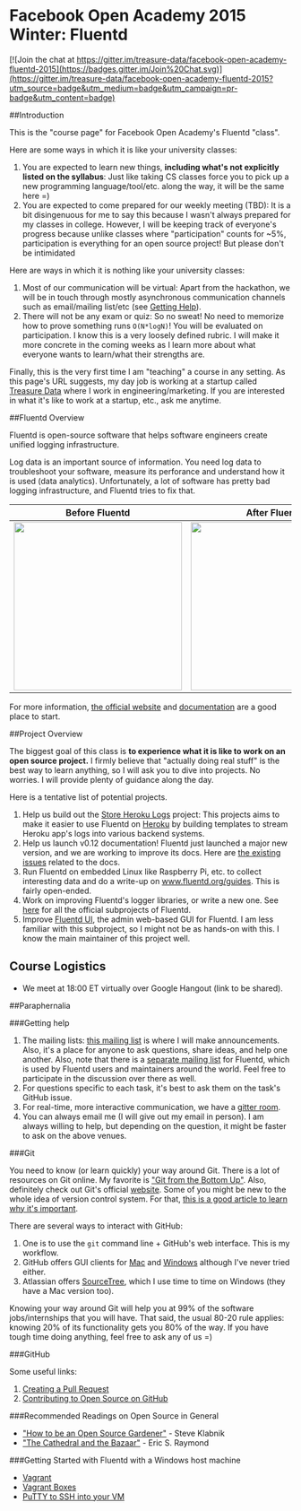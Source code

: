 # Facebook Open Academy 2015 Winter: Fluentd

[![Join the chat at https://gitter.im/treasure-data/facebook-open-academy-fluentd-2015](https://badges.gitter.im/Join%20Chat.svg)](https://gitter.im/treasure-data/facebook-open-academy-fluentd-2015?utm_source=badge&utm_medium=badge&utm_campaign=pr-badge&utm_content=badge)

##Introduction

This is the "course page" for Facebook Open Academy's Fluentd "class".

Here are some ways in which it is like your university classes:

1. You are expected to learn new things, **including what's not explicitly listed on the syllabus**: Just like taking CS classes force you to pick up a new programming language/tool/etc. along the way, it will be the same here =)
2. You are expected to come prepared for our weekly meeting (TBD): It is a bit disingenuous for me to say this because I wasn't always prepared for my classes in college. However, I will be keeping track of everyone's progress because unlike classes where "participation" counts for ~5%, participation is everything for an open source project! But please don't be intimidated

Here are ways in which it is nothing like your university classes:

1. Most of our communication will be virtual: Apart from the hackathon, we will be in touch through mostly asynchronous communication channels such as email/mailing list/etc (see [Getting Help](#getting-help)).
2. There will not be any exam or quiz: So no sweat! No need to memorize how to prove something runs `O(N*logN)`! You will be evaluated on participation. I know this is a very loosely defined rubric. I will make it more concrete in the coming weeks as I learn more about what everyone wants to learn/what their strengths are.

Finally, this is the very first time I am "teaching" a course in any setting. As this page's URL suggests, my day job is working at a startup called [Treasure Data](http://www.treasuredata.com) where I work in engineering/marketing. If you are interested in what it's like to work at a startup, etc., ask me anytime.

##Fluentd Overview

Fluentd is open-source software that helps software engineers create unified logging infrastructure.

Log data is an important source of information. You need log data to troubleshoot your software, measure its perforance and understand how it is used (data analytics). Unfortunately, a lot of software has pretty bad logging infrastructure, and Fluentd tries to fix that.

Before Fluentd | After Fluentd
---------------|--------------
<img width="300px" src="http://www.fluentd.org/images/fluentd-before.png"> | <img width="300px" src="http://docs.fluentd.org/images/fluentd-architecture.png">

For more information, [the official website](https://www.fluentd.org) and [documentation](https://docs.fluentd.org) are a good place to start.

##Project Overview

The biggest goal of this class is **to experience what it is like to work on an open source project.** I firmly believe that "actually doing real stuff" is the best way to learn anything, so I will ask you to dive into projects. No worries. I will provide plenty of guidance along the day.

Here is a tentative list of potential projects.

1. Help us build out the [Store Heroku Logs](http://www.storeherokulogs.org) project: This projects aims to make it easier to use Fluentd on [Heroku](http://www.heroku.com) by building templates to stream Heroku app's logs into various backend systems.
2. Help us launch v0.12 documentation! Fluentd just launched a major new version, and we are working to improve its docs. Here are [the existing issues](https://github.com/fluent/fluentd-docs/labels/v0.12) related to the docs.
3. Run Fluentd on embedded Linux like Raspberry Pi, etc. to collect interesting data and do a write-up on www.fluentd.org/guides. This is fairly open-ended.
4. Work on improving Fluentd's logger libraries, or write a new one. See [here](https://github.com/fluent/) for all the official subprojects of Fluentd.
5. Improve [Fluentd UI](https://github.com/fluent/fluentd-ui), the admin web-based GUI for Fluentd. I am less familiar with this subproject, so I might not be as hands-on with this. I know the main maintainer of this project well.

## Course Logistics

- We meet at 18:00 ET virtually over Google Hangout (link to be shared).

##Paraphernalia

###Getting help

1. The mailing lists: [this mailing list](https://groups.google.com/forum/?hl=en#!forum/fluentd-foa-2015) is where I will make announcements. Also, it's a place for anyone to ask questions, share ideas, and help one another. Also, note that there is a [separate mailing list](https://groups.google.com/forum/?hl=en#!forum/fluentd) for Fluentd, which is used by Fluentd users and maintainers around the world. Feel free to participate in the discussion over there as well.
2. For questions specific to each task, it's best to ask them on the task's GitHub issue.
3. For real-time, more interactive communication, we have a [gitter room](https://gitter.im/treasure-data/facebook-open-academy-fluentd-2015?utm_source=badge&utm_medium=badge&utm_campaign=pr-badge&utm_content=badge).
4. You can always email me (I will give out my email in person). I am always willing to help, but depending on the question, it might be faster to ask on the above venues.

###Git

You need to know (or learn quickly) your way around Git. There is a lot of resources on Git online. My favorite is ["Git from the Bottom Up"](https://jwiegley.github.io/git-from-the-bottom-up/). Also, definitely check out Git's official [website](http://www.git-scm.com). Some of you might be new to the whole idea of version control system. For that, [this is a good article to learn why it's important](http://git-scm.com/book/en/v2/Getting-Started-About-Version-Control).


There are several ways to interact with GitHub:

1. One is to use the `git` command line + GitHub's web interface. This is my workflow.
2. GitHub offers GUI clients for [Mac](https://mac.github.com) and [Windows](https://windows.github.com) although I've never tried either.
3. Atlassian offers [SourceTree](https://www.atlassian.com/software/sourcetree/overview), which I use time to time on Windows (they have a Mac version too).

Knowing your way around Git will help you at 99% of the software jobs/internships that you will have. That said, the usual 80-20 rule applies: knowing 20% of its functionality gets you 80% of the way. If you have tough time doing anything, feel free to ask any of us =)

###GitHub

Some useful links:

1. [Creating a Pull Request](https://help.github.com/articles/creating-a-pull-request/)
2. [Contributing to Open Source on GitHub](https://guides.github.com/activities/contributing-to-open-source/)

###Recommended Readings on Open Source in General

- ["How to be an Open Source Gardener"](http://words.steveklabnik.com/how-to-be-an-open-source-gardener) - Steve Klabnik
- ["The Cathedral and the Bazaar"](http://www.catb.org/esr/writings/cathedral-bazaar/) - Eric S. Raymond

###Getting Started with Fluentd with a Windows host machine

- [Vagrant](https://www.vagrantup.com/downloads.html)
- [Vagrant Boxes](http://www.vagrantbox.es/)
- [PuTTY to SSH into your VM](http://www.chiark.greenend.org.uk/~sgtatham/putty/download.html)
